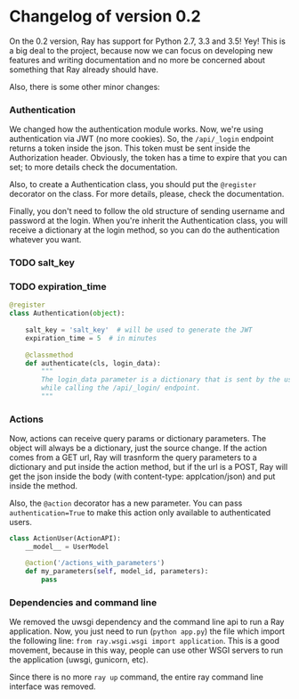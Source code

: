 
# Changelog of version 0.2

On the 0.2 version, Ray has support for Python 2.7, 3.3 and 3.5! Yey! This is a big deal to the project, because now we can focus on developing new features and writing documentation and no more be concerned about something that Ray already should have.

Also, there is some other minor changes:

### Authentication

We changed how the authentication module works. Now, we're using authentication via JWT (no more cookies). So, the `/api/_login` endpoint returns a token inside the json. This token must be sent inside the Authorization header. Obviously, the token has a time to expire that you can set; to more details check the documentation.

Also, to create a Authentication class, you should put the `@register` decorator on the class. For more details, please, check the documentation.

Finally, you don't need to follow the old structure of sending username and password at the login. When you're inherit the Authentication class, you will receive a dictionary at the login method, so you can do the authentication whatever you want.

### TODO salt_key
### TODO expiration_time

```python
@register
class Authentication(object):
    
    salt_key = 'salt_key'  # will be used to generate the JWT
    expiration_time = 5  # in minutes
    
    @classmethod
    def authenticate(cls, login_data):
        """
        The login_data parameter is a dictionary that is sent by the user,
        while calling the /api/_login/ endpoint.
        """
```

### Actions

Now, actions can receive query params or dictionary parameters. The object will always be a dictionary, just the source change. If the action comes from a GET url, Ray will trasnform the query parameters to a dictionary and put inside the action method, but if the url is a POST, Ray will get the json inside the body (with content-type: applcation/json) and put inside the method.

Also, the `@action` decorator has a new parameter. You can pass `authentication=True` to make this action only available to authenticated users.

```python
class ActionUser(ActionAPI):
    __model__ = UserModel

    @action('/actions_with_parameters')
    def my_parameters(self, model_id, parameters):
        pass
```

### Dependencies and command line

We removed the uwsgi dependency and the command line api to run a Ray application. Now, you just need to run (`python app.py`) the file which import the following line: `from ray.wsgi.wsgi import application`. 
This is a good movement, because in this way, people can use other WSGI servers to run the application (uwsgi, gunicorn, etc).

Since there is no more `ray up` command, the entire ray command line interface was removed.
